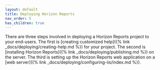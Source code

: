 ```yaml
---
layout: default
title: Deploying Horizon Reports
nav_order: 5
has_children: true
---
```


There are three steps involved in deploying a Horizon Reports project to your end-users. The first is [creating customized help]({% link _docs/deploying/creating-help.md %}) for your project. The second is [installing Horizon Reports]({% link _docs/deploying/publishing.md %}) on the server. The third is setting up the Horizon Reports web application on a [web server]({% link _docs/deploying/configuring-iis/index.md %}).
